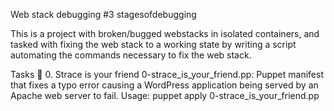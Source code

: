 Web stack debugging #3
stagesofdebugging

This is a project with broken/bugged webstacks in isolated containers, and tasked with fixing the web stack to a working state by writing a script automating the commands necessary to fix the web stack.

Tasks 📃
0. Strace is your friend
0-strace_is_your_friend.pp: Puppet manifest that fixes a typo error causing a WordPress application being served by an Apache web server to fail.
Usage: puppet apply 0-strace_is_your_friend.pp
